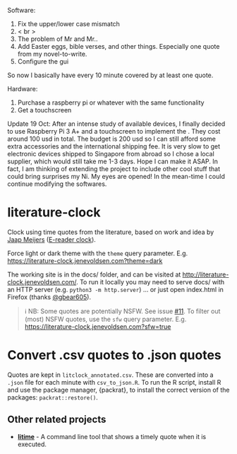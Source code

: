 Software:
1. Fix the upper/lower case mismatch
2. < br >
3. The problem of Mr and Mr..
3. Add Easter eggs, bible verses, and other things. Especially one quote from my novel-to-write.
4. Configure the gui

So now I basically have every 10 minute covered by at least one quote.

Hardware:
1. Purchase a raspberry pi or whatever with the same functionality
2. Get a touchscreen


Update 19 Oct:
After an intense study of available devices, I finally decided to use Raspberry Pi 3 A+ and a touchscreen to implement the . They cost around 100 usd in total. The budget is 200 usd so I can still afford some extra accessories and the international shipping fee. It is very slow to get electronic devices shipped to Singapore from abroad so I chose a local supplier, which would still take me 1-3 days. Hope I can make it ASAP. In fact, I am thinking of extending the project to include other cool stuff that could bring surprises my Ni. My eyes are opened!
In the mean-time I could continue modifying the softwares.

# literature-clock
Clock using time quotes from the literature, based on work and idea by
        [Jaap Meijers](http://www.eerlijkemedia.nl/) ([E-reader clock](https://www.instructables.com/id/Literary-Clock-Made-From-E-reader/)).

Force light or dark theme with the `theme` query parameter. E.g. https://literature-clock.jenevoldsen.com?theme=dark

The working site is in the docs/ folder, and can be visited at http://literature-clock.jenevoldsen.com/. To run it locally you may need to serve docs/ with an HTTP server (e.g. `python3 -m http.server`) ... or just open index.html in Firefox (thanks [@gbear605](https://github.com/gbear605)).

> ℹ️ NB: Some quotes are potentially NSFW. See issue [#11](https://github.com/JohannesNE/literature-clock/issues/11).
> To filter out (most) NSFW quotes, use the `sfw` query parameter. E.g. https://literature-clock.jenevoldsen.com?sfw=true
> 

# Convert .csv quotes to .json quotes

Quotes are kept in `litclock_annotated.csv`. These are converted into a `.json` file for each minute with `csv_to_json.R`. To run the R script, install R and use the package manager, {packrat}, to install the correct version of the packages: `packrat::restore()`.

## Other related projects

- **[litime](https://github.com/ikornaselur/litime)** - A command line tool that shows a timely quote when it is executed.
